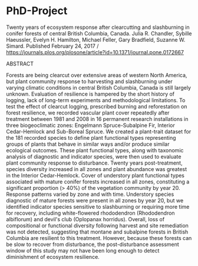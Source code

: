 # PhD-Project
Twenty years of ecosystem response after clearcutting and slashburning in conifer forests of central British Columbia, Canada. Julia R. Chandler, Sybille Haeussler, Evelyn H. Hamilton, Michael Feller, Gary Bradfield, Suzanne W. Simard. Published February 24, 2017 / https://journals.plos.org/plosone/article?id=10.1371/journal.pone.0172667

ABSTRACT

Forests are being clearcut over extensive areas of western North America, but plant community response to harvesting and slashburning under varying climatic conditions in central British Columbia, Canada is still largely unknown. Evaluation of resilience is hampered by the short history of logging, lack of long-term experiments and methodological limitations. To test the effect of clearcut logging, prescribed burning and reforestation on forest resilience, we recorded vascular plant cover repeatedly after treatment between 1981 and 2008 in 16 permanent research installations in three biogeoclimatic zones: Engelmann Spruce-Subalpine Fir, Interior Cedar-Hemlock and Sub-Boreal Spruce. We created a plant-trait dataset for the 181 recorded species to define plant functional types representing groups of plants that behave in similar ways and/or produce similar ecological outcomes. These plant functional types, along with taxonomic analysis of diagnostic and indicator species, were then used to evaluate plant community response to disturbance. Twenty years post-treatment, species diversity increased in all zones and plant abundance was greatest in the Interior Cedar-Hemlock. Cover of understory plant functional types associated with mature conifer forests increased in all zones, constituting a significant proportion (> 40%) of the vegetation community by year 20. Response patterns varied by zone and with time. Understory species diagnostic of mature forests were present in all zones by year 20, but we identified indicator species sensitive to slashburning or requiring more time for recovery, including white-flowered rhododendron (Rhododendron albiflorum) and devil's club (Oplopanax horridus). Overall, loss of compositional or functional diversity following harvest and site remediation was not detected, suggesting that montane and subalpine forests in British Columbia are resilient to this treatment. However, because these forests can be slow to recover from disturbance, the post-disturbance assessment window of this study may not have been long enough to detect diminishment of ecosystem resilience.
